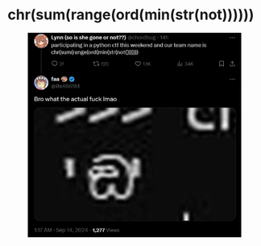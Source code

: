 # chr(sum(range(ord(min(str(not))))))

<figure><img src="../../.gitbook/assets/image (7) (1) (1) (1).png" alt=""><figcaption></figcaption></figure>
